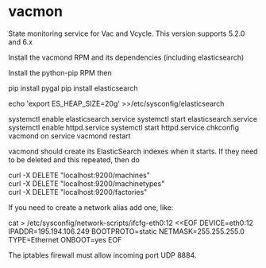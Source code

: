 # vacmon
State monitoring service for Vac and Vcycle. This version supports 5.2.0 and 6.x

Install the vacmond RPM and its dependencies (including elasticsearch)

Install the python-pip RPM then

pip install pygal
pip install elasticsearch

echo 'export ES_HEAP_SIZE=20g' >>/etc/sysconfig/elasticsearch

systemctl enable elasticsearch.service
systemctl start elasticsearch.service
systemctl enable httpd.service
systemctl start httpd.service
chkconfig vacmond on
service vacmond restart

vacmond should create its ElasticSearch indexes when it starts. If they need
to be deleted and this repeated, then do 

curl -X DELETE "localhost:9200/machines"  
curl -X DELETE "localhost:9200/machinetypes"  
curl -X DELETE "localhost:9200/factories"  

If you need to create a network alias add one, like:

cat > /etc/sysconfig/network-scripts/ifcfg-eth0:12 <<EOF
DEVICE=eth0:12
IPADDR=195.194.106.249
BOOTPROTO=static
NETMASK=255.255.255.0
TYPE=Ethernet
ONBOOT=yes
EOF

The iptables firewall must allow incoming port UDP 8884.

